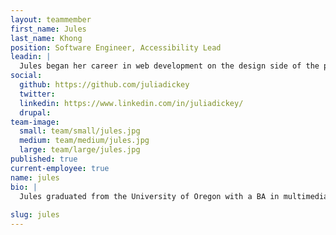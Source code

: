 ```yaml
---
layout: teammember
first_name: Jules
last_name: Khong
position: Software Engineer, Accessibility Lead
leadin: |
  Jules began her career in web development on the design side of the process. She became a software engineer out of a desire to better understand the limitations and possibilities of programming. 
social:
  github: https://github.com/juliadickey
  twitter:
  linkedin: https://www.linkedin.com/in/juliadickey/
  drupal: 
team-image:
  small: team/small/jules.jpg
  medium: team/medium/jules.jpg
  large: team/large/jules.jpg
published: true
current-employee: true
name: jules
bio: |
  Jules graduated from the University of Oregon with a BA in multimedia, and later received her graphic design BFA from the Art Institute of Portland. She spent the last several years volunteering with Red Sweater Project, helping them rework their entire website to better support their mission to improve the lives of youth in Tanzania. She joined the ThinkShout team so she could put her passion for building things to use helping the organizations committed to positive change. Jules once summited Kilimanjaro while afflicted with food poisoning. If that’s not a lesson in tenacity, then we don’t know what is. Way to tough it out, Jules.
  
slug: jules
---
```

